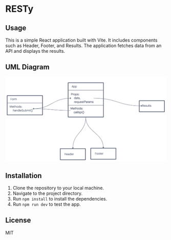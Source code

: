 # RESTy
## Usage

This is a simple React application built with Vite. It includes components such as Header, Footer, and Results. The application fetches data from an API and displays the results.

## UML Diagram

![UML Diagram](./image.png)

## Installation

1. Clone the repository to your local machine.
2. Navigate to the project directory.
3. Run `npm install` to install the dependencies.
4. Run `npm run dev` to test the app.

## License
MIT


